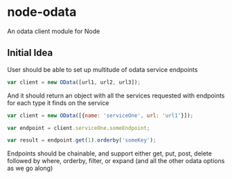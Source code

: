 node-odata
==========

An odata client module for Node

## Initial Idea

User should be able to set up multitude of odata service endpoints

```javascript
var client = new OData([url1, url2, url3]);
```

And it should return an object with all the services requested
with endpoints for each type it finds on the service


```javascript
var client = new OData([{name: 'serviceOne', url: 'url1'}]);

var endpoint = client.serviceOne.someEndpoint;

var result = endpoint.get(1).orderby('someKey');
```

Endpoints should be chainable, and support either get, put, post, delete
followed by where, orderby, filter, or expand (and all the other odata options
as we go along)